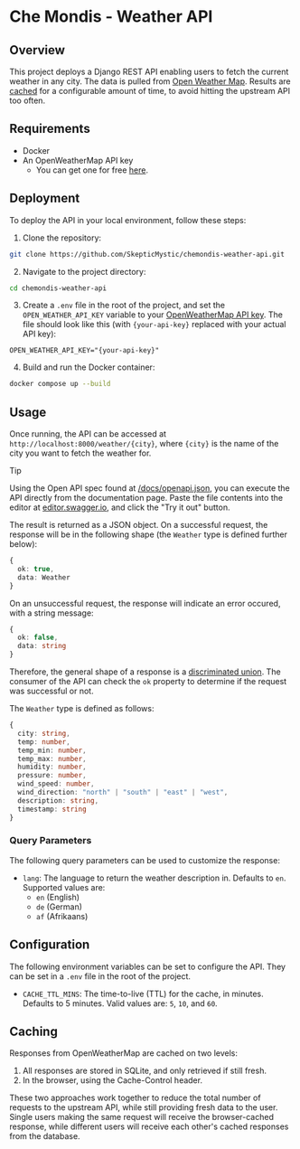 # Che Mondis - Weather API

## Overview

This project deploys a Django REST API enabling users to fetch the current weather in any city. The data is pulled from [Open Weather Map](https://openweathermap.org). Results are [cached](#caching) for a configurable amount of time, to avoid hitting the upstream API too often.

## Requirements

- Docker
- An OpenWeatherMap API key
  - You can get one for free [here](https://openweathermap.org/api).

## Deployment

To deploy the API in your local environment, follow these steps:

1. Clone the repository:

```sh
git clone https://github.com/SkepticMystic/chemondis-weather-api.git
```

2. Navigate to the project directory:

```sh
cd chemondis-weather-api
```

3. Create a `.env` file in the root of the project, and set the `OPEN_WEATHER_API_KEY` variable to your [OpenWeatherMap API key](#requirements). The file should look like this (with `{your-api-key}` replaced with your actual API key):

```env
OPEN_WEATHER_API_KEY="{your-api-key}"
```

4. Build and run the Docker container:

```sh
docker compose up --build
```

## Usage

Once running, the API can be accessed at `http://localhost:8000/weather/{city}`, where `{city}` is the name of the city you want to fetch the weather for.

> [!TIP]
> Using the Open API spec found at [/docs/openapi.json](https://github.com/SkepticMystic/chemondis-weather-api/blob/main/docs/openapi.json), you can execute the API directly from the documentation page. Paste the file contents into the editor at [editor.swagger.io](https://editor.swagger.io), and click the "Try it out" button.

The result is returned as a JSON object.
On a successful request, the response will be in the following shape (the `Weather` type is defined further below):

```ts
{
  ok: true,
  data: Weather
}
```

On an unsuccessful request, the response will indicate an error occured, with a string message:

```ts
{
  ok: false,
  data: string
}
```

Therefore, the general shape of a response is a [discriminated union](https://en.wikipedia.org/wiki/Tagged_union). The consumer of the API can check the `ok` property to determine if the request was successful or not.

The `Weather` type is defined as follows:

```ts
{
  city: string,
  temp: number,
  temp_min: number,
  temp_max: number,
  humidity: number,
  pressure: number,
  wind_speed: number,
  wind_direction: "north" | "south" | "east" | "west",
  description: string,
  timestamp: string
}
```

### Query Parameters

The following query parameters can be used to customize the response:

- `lang`: The language to return the weather description in. Defaults to `en`. Supported values are:
  - `en` (English)
  - `de` (German)
  - `af` (Afrikaans)

## Configuration

The following environment variables can be set to configure the API. They can be set in a `.env` file in the root of the project.

- `CACHE_TTL_MINS`: The time-to-live (TTL) for the cache, in minutes. Defaults to 5 minutes. Valid values are: `5`, `10`, and `60`.

## Caching

Responses from OpenWeatherMap are cached on two levels:

1. All responses are stored in SQLite, and only retrieved if still fresh.
2. In the browser, using the Cache-Control header.

These two approaches work together to reduce the total number of requests to the upstream API, while still providing fresh data to the user. Single users making the same request will receive the browser-cached response, while different users will receive each other's cached responses from the database.
